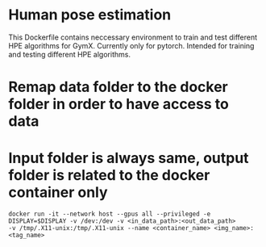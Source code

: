 # Human pose estimation 

This Dockerfile contains neccessary environment to train and test different HPE 
algorithms for GymX. Currently only for pytorch. Intended for training and testing 
different HPE algorithms. 


# Remap data folder to the docker folder in order to have access to data 
# Input folder is always same, output folder is related to the docker container only 

```
docker run -it --network host --gpus all --privileged -e DISPLAY=$DISPLAY -v /dev:/dev -v <in_data_path>:<out_data_path> 
-v /tmp/.X11-unix:/tmp/.X11-unix --name <container_name> <img_name>:<tag_name> 
```

